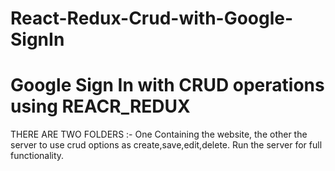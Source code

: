 # React-Redux-Crud-with-Google-SignIn

# Google Sign In with CRUD operations using REACR_REDUX

THERE ARE TWO FOLDERS :- One Containing the website, the other the server to use crud options as create,save,edit,delete. Run the server for full functionality.
